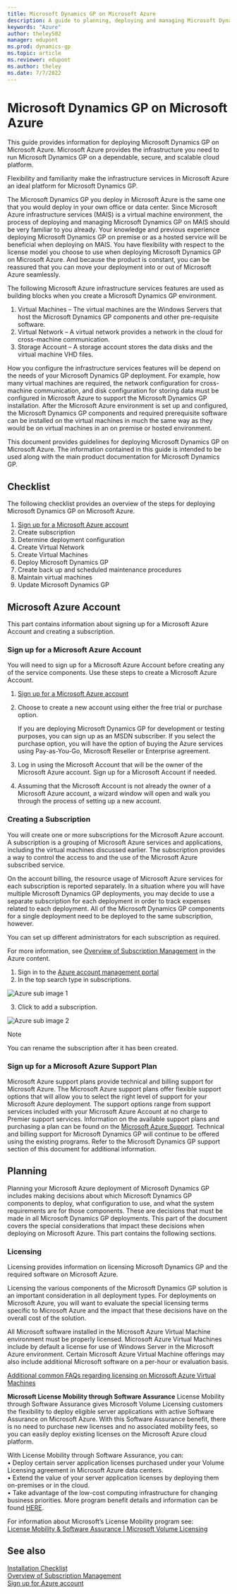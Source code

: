 ```yaml
---
title: Microsoft Dynamics GP on Microsoft Azure 
description: A guide to planning, deploying and managing Microsoft Dynamics GP on Microsoft Azure.  
keywords: "Azure"
author: theley502
manager: edupont
ms.prod: dynamics-gp
ms.topic: article
ms.reviewer: edupont
ms.author: theley
ms.date: 7/7/2022
---
```


# Microsoft Dynamics GP on Microsoft Azure 

This guide provides information for deploying Microsoft Dynamics GP on Microsoft Azure. Microsoft Azure provides the infrastructure you need to run 
Microsoft Dynamics GP on a dependable, secure, and scalable cloud platform.   
  
Flexibility and familiarity make the infrastructure services in Microsoft Azure an ideal platform for Microsoft Dynamics GP. 

The Microsoft Dynamics GP you deploy in Microsoft Azure is the same one that you would deploy in your own office or data center. Since Microsoft Azure 
infrastructure services (MAIS) is a virtual machine environment, the process of deploying and managing Microsoft Dynamics GP on MAIS should be very 
familiar to you already. Your knowledge and previous experience deploying Microsoft Dynamics GP on premise or as a hosted service will be beneficial 
when deploying on MAIS. You have flexibility with respect to the license model you choose to use when deploying Microsoft Dynamics GP on Microsoft Azure. 
And because the product is constant, you can be reassured that you can move your deployment into or out of Microsoft Azure seamlessly.  
  
The following Microsoft Azure infrastructure services features are used as building blocks when you create a Microsoft Dynamics GP environment.   
  
1.	Virtual Machines – The virtual machines are the Windows Servers that host the Microsoft Dynamics GP components and other pre-requisite software.  
2.	Virtual Network – A virtual network provides a network in the cloud for cross-machine communication.  
3.	Storage Account – A storage account stores the data disks and the virtual machine VHD files.  
    
How you configure the infrastructure services features will be depend on the needs of your Microsoft Dynamics GP deployment. 
For example, how many virtual machines are required, the network configuration for cross-machine communication, and disk configuration for storing data 
must be configured in Microsoft Azure to support the Microsoft Dynamics GP installation. After the Microsoft Azure environment is set up and configured, 
the Microsoft Dynamics GP components and required prerequisite software can be installed on the virtual machines in much the same way as they would be on 
virtual machines in an on premise or hosted environment.  

This document provides guidelines for deploying Microsoft Dynamics GP on Microsoft Azure.  The information contained in this guide is intended to be used 
along with the main product documentation for Microsoft Dynamics GP. 

## Checklist

The following checklist provides an overview of the steps for deploying Microsoft Dynamics GP on Microsoft Azure.  
 
 1. [Sign up for a Microsoft Azure account](https://azure.microsoft.com/free/)
 2. Create subscription 
 3. Determine deployment configuration
 4. Create Virtual Network
 5. Create Virtual Machines
 6. Deploy Microsoft Dynamics GP
 7. Create back up and scheduled maintenance procedures
 8. Maintain virtual machines
 9. Update Microsoft Dynamics GP
 
 ## Microsoft Azure Account
 
 This part contains information about signing up for a Microsoft Azure Account and creating a subscription.
 
 ### Sign up for a Microsoft Azure Account
 
 You will need to sign up for a Microsoft Azure Account before creating any of the service components. Use these steps to create a Microsoft Azure Account.  

1. [Sign up for a Microsoft Azure account](https://azure.microsoft.com/free/)

2.	Choose to create a new account using either the free trial or purchase option.  

    If you are deploying Microsoft Dynamics GP for development or testing purposes, you can sign up as an MSDN subscriber. 
    If you select the purchase option, you will have the option of buying the Azure services using Pay-as-You-Go, Microsoft Reseller or Enterprise agreement.  

3.	Log in using the Microsoft Account that will be the owner of the Microsoft Azure account. Sign up for a Microsoft Account if needed.  
4.	Assuming that the Microsoft Account is not already the owner of a Microsoft Azure account, a wizard window will open and walk you through the process of setting up a new account.   

### Creating a Subscription

You will create one or more subscriptions for the Microsoft Azure account. A subscription is a grouping of Microsoft Azure services and applications, including the virtual machines discussed earlier. The subscription provides a way to control the access to and the use of the Microsoft Azure subscribed service.  

On the account billing, the resource usage of Microsoft Azure services for each subscription is reported separately. In a situation where you will have multiple Microsoft Dynamics GP deployments, you may decide to use a separate subscription for each deployment in order to track expenses related to each deployment. All of the Microsoft Dynamics GP components for a single deployment need to be deployed to the same subscription, however.  

You can set up different administrators for each subscription as required. 

For more information, see [Overview of Subscription Management](/azure/cloud-adoption-framework/ready/azure-best-practices/initial-subscriptions) in the Azure content.

1.	Sign in to the [Azure account management portal](https://portal.azure.com/)  
2.	In the top search type in subscriptions.  

![Azure sub image 1](media/azuregp001.png)

3. Click to add a subscription.  

![Azure sub image 2](media/azuregp002.png)

>[!NOTE]
> You can rename the subscription after it has been created.  

### Sign up for a Microsoft Azure Support Plan

Microsoft Azure support plans provide technical and billing support for Microsoft Azure. The Microsoft Azure support plans offer flexible support options that will allow you to select the right level of support for your Microsoft Azure deployment. The support options range from support services included with your Microsoft Azure Account at no charge to Premier support services. Information on the available support plans and purchasing a plan can be found on the [Microsoft Azure Support](http://www.windowsazure.com/support/plans/). Technical and billing support for Microsoft Dynamics GP will continue to be offered using the existing programs. Refer to the Microsoft Dynamics GP support section of this document for additional information.     

## Planning

Planning your Microsoft Azure deployment of Microsoft Dynamics GP includes making decisions about which Microsoft Dynamics GP components to deploy, what configuration to use, and what the system requirements are for those components. These are decisions that must be made in all Microsoft Dynamics GP deployments. This part of the document covers the special considerations that impact these decisions when deploying on Microsoft Azure. This part contains the following sections.  

### Licensing

Licensing provides information on licensing Microsoft Dynamics GP and the required software on Microsoft Azure. 

Licensing the various components of the Microsoft Dynamics GP solution is an important consideration in all deployment types. For deployments on Microsoft Azure, you will want to evaluate the special licensing terms specific to Microsoft Azure and the impact that these decisions have on the overall cost of the solution.   
  
All Microsoft software installed in the Microsoft Azure Virtual Machine environment must be properly licensed. Microsoft Azure Virtual Machines include by default a license for use of Windows Server in the Microsoft Azure environment. Certain Microsoft Azure Virtual Machine offerings may also include additional Microsoft software on a per-hour or evaluation basis. 

[Additional common FAQs regarding licensing on Microsoft Azure Virtual Machines](https://azure.microsoft.com/pricing/licensing-faq/)

**Microsoft License Mobility through Software Assurance**
License Mobility through Software Assurance gives Microsoft Volume Licensing customers the flexibility to deploy eligible server applications with active Software Assurance on Microsoft Azure. With this Software Assurance benefit, there is no need to purchase new licenses and no associated mobility fees, so you can easily deploy existing licenses on the Microsoft Azure cloud platform.   
  
With License Mobility through Software Assurance, you can:   
•	Deploy certain server application licenses purchased under your Volume Licensing agreement in Microsoft Azure data centers.   
•	Extend the value of your server application licenses by deploying them on-premises or in the cloud.   
•	Take advantage of the low-cost computing infrastructure for changing business priorities.  More program benefit details and information can be found [HERE](http://www.windowsazure.com/pricing/license-mobility/).   
  
For information about Microsoft’s License Mobility program see:  
[License Mobility & Software Assurance | Microsoft Volume Licensing](https://www.microsoft.com/licensing/licensing-programs/software-assurance-license-mobility?rtc=1)
 


## See also

[Installation Checklist](installation-checklist.md)  
[Overview of Subscription Management](/azure/cloud-adoption-framework/ready/azure-best-practices/initial-subscriptions)  
[Sign up for Azure account](https://azure.microsoft.com/free/)  
